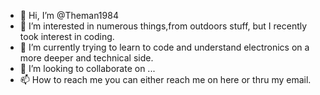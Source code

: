 - 👋 Hi, I’m @Theman1984
- 👀 I’m interested in numerous things,from outdoors stuff, but I recently took interest in coding.
- 🌱 I’m currently trying to learn to code and understand electronics on a more deeper and technical side.
- 💞️ I’m looking to collaborate on ...
- 📫 How to reach me you can either reach me on here or thru my email. 

<!---
Theman1984/Theman1984 is a ✨ special ✨ repository because its `README.md` (this file) appears on your GitHub profile.
You can click the Preview link to take a look at your changes.
--->
